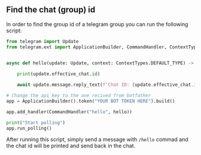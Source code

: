 ## Find the chat (group) id

In order to find the group id of a telegram group you can run the following script:

```py
from telegram import Update
from telegram.ext import ApplicationBuilder, CommandHandler, ContextTypes


async def hello(update: Update, context: ContextTypes.DEFAULT_TYPE) -> None:
    
    print(update.effective_chat.id)

    await update.message.reply_text(f'Chat ID: {update.effective_chat.id}')

# Change the api key to the one recived from botfather
app = ApplicationBuilder().token("YOUR BOT TOKEN HERE").build()

app.add_handler(CommandHandler("hello", hello))

print("Start polling")
app.run_polling()
```

After running this script, simply send a message with `/hello` commad and the chat id will be printed and send back in the chat.
